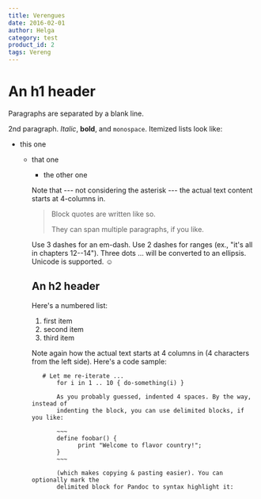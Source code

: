 ```yaml
---
title: Verengues
date: 2016-02-01
author: Helga
category: test
product_id: 2
tags: Vereng
---
```

An h1 header
============

Paragraphs are separated by a blank line.

2nd paragraph. *Italic*, **bold**, and `monospace`. Itemized lists
look like:

  * this one
    * that one
      * the other one

      Note that --- not considering the asterisk --- the actual text
      content starts at 4-columns in.

      > Block quotes are
      > written like so.
      >
      > They can span multiple paragraphs,
      > if you like.

      Use 3 dashes for an em-dash. Use 2 dashes for ranges (ex., "it's all
      in chapters 12--14"). Three dots ... will be converted to an ellipsis.
      Unicode is supported. ☺



      An h2 header
      ------------

      Here's a numbered list:

       1. first item
        2. second item
         3. third item

         Note again how the actual text starts at 4 columns in (4 characters
         from the left side). Here's a code sample:

             # Let me re-iterate ...
                 for i in 1 .. 10 { do-something(i) }

                 As you probably guessed, indented 4 spaces. By the way, instead of
                 indenting the block, you can use delimited blocks, if you like:

                 ~~~
                 define foobar() {
                       print "Welcome to flavor country!";
                 }
                 ~~~

                 (which makes copying & pasting easier). You can optionally mark the
                 delimited block for Pandoc to syntax highlight it:

